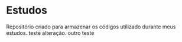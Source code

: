 # Estudos
Repositório criado para armazenar os códigos utilizado durante meus estudos. 
teste alteração.
outro teste
